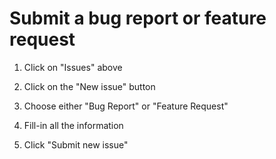 # Submit a bug report or feature request

1. Click on "Issues" above

2. Click on the "New issue" button

3. Choose either "Bug Report" or "Feature Request"

4. Fill-in all the information

5. Click "Submit new issue"
